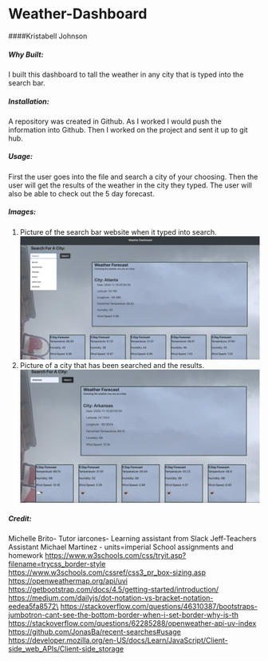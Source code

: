 # Weather-Dashboard
####Kristabell Johnson

##### Why Built:
I built this dashboard to tall the weather in any city that is typed into the search bar.

##### Installation:
A repository was created in Github. As I worked I would push the information into Github.
Then I worked on the project and sent it up to git hub.

##### Usage:
First the user goes into the file and search a city of your choosing.
Then the user will get the results of the weather in the city they typed.
The user will also be able to check out the 5 day forecast.

##### Images:
1. Picture of the search bar website when it typed into search.
![Search Bar Search](/Screenshots/city1.png)
2. Picture of a city that has been searched and the results.
![Picture including Nav bar](/Screenshots/city2.png)


##### Credit:
Michelle Brito- Tutor
iarcones- Learning assistant from Slack
Jeff-Teachers Assistant
Michael Martinez - units=imperial
School assignments and homework
https://www.w3schools.com/css/tryit.asp?filename=trycss_border-style
https://www.w3schools.com/cssref/css3_pr_box-sizing.asp
https://openweathermap.org/api/uvi
https://getbootstrap.com/docs/4.5/getting-started/introduction/
https://medium.com/dailyjs/dot-notation-vs-bracket-notation-eedea5fa8572\
https://stackoverflow.com/questions/46310387/bootstraps-jumbotron-cant-see-the-bottom-border-when-i-set-border-why-is-th
https://stackoverflow.com/questions/62285288/openweather-api-uv-index
https://github.com/JonasBa/recent-searches#usage
https://developer.mozilla.org/en-US/docs/Learn/JavaScript/Client-side_web_APIs/Client-side_storage


